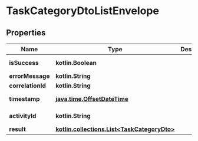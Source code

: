 
# TaskCategoryDtoListEnvelope

## Properties
| Name | Type | Description | Notes |
| ------------ | ------------- | ------------- | ------------- |
| **isSuccess** | **kotlin.Boolean** |  |  [optional] [readonly] |
| **errorMessage** | **kotlin.String** |  |  [optional] |
| **correlationId** | **kotlin.String** |  |  [optional] |
| **timestamp** | [**java.time.OffsetDateTime**](java.time.OffsetDateTime.md) |  |  [optional] [readonly] |
| **activityId** | **kotlin.String** |  |  [optional] [readonly] |
| **result** | [**kotlin.collections.List&lt;TaskCategoryDto&gt;**](TaskCategoryDto.md) |  |  [optional] |



